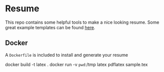 # Resume
This repo contains some helpful tools to make a nice looking resume. Some great example templates can be found [here](https://github.com/topics/latex-resume-template).

## Docker
A `Dockerfile` is included to install and generate your resume

docker build -t latex .
docker run -v `pwd`:/tmp latex pdflatex sample.tex